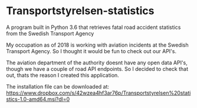 # Transportstyrelsen-statistics
A program built in Python 3.6 that retrieves fatal road accident statistics from the Swedish Transport Agency

My occupation as of 2018 is working with aviation incidents at the Swedish Transport Agency. So I thought it would be fun to check out 
our API's. 

The aviation department of the authority doesnt have any open data API's, though we have a couple of road API endpoints. 
So I decided to check that out, thats the reason I created this application.

The installation file can be downloaded at:
https://www.dropbox.com/s/42wzea4hf3ar76p/Transportstyrelsen%20statistics-1.0-amd64.msi?dl=0
